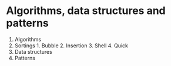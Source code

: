 # Algorithms, data structures and patterns

1. Algorithms
  1. Sortings
    1. Bubble
    2. Insertion
    3. Shell
    4. Quick
2. Data structures
3. Patterns

